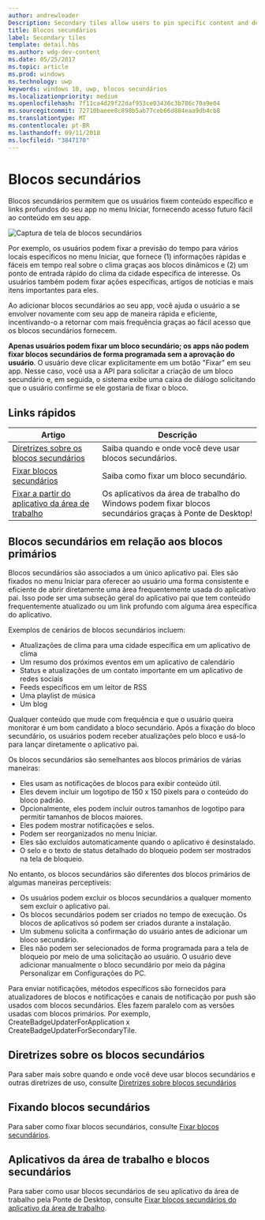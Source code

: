 ```yaml
---
author: andrewleader
Description: Secondary tiles allow users to pin specific content and deep links from your app onto their Start menu, providing easy future access to the content within your app.
title: Blocos secundários
label: Secondary tiles
template: detail.hbs
ms.author: wdg-dev-content
ms.date: 05/25/2017
ms.topic: article
ms.prod: windows
ms.technology: uwp
keywords: windows 10, uwp, blocos secundários
ms.localizationpriority: medium
ms.openlocfilehash: 7f11ca4d29f22daf953ce03436c3b786c70a9e04
ms.sourcegitcommit: 72710baeee8c898b5ab77ceb66d884eaa9db4cb8
ms.translationtype: MT
ms.contentlocale: pt-BR
ms.lasthandoff: 09/11/2018
ms.locfileid: "3847170"
---
```

# <a name="secondary-tiles"></a>Blocos secundários


Blocos secundários permitem que os usuários fixem conteúdo específico e links profundos do seu app no menu Iniciar, fornecendo acesso futuro fácil ao conteúdo em seu app.

![Captura de tela de blocos secundários](images/secondarytiles.png)

Por exemplo, os usuários podem fixar a previsão do tempo para vários locais específicos no menu Iniciar, que fornece (1) informações rápidas e fáceis em tempo real sobre o clima graças aos blocos dinâmicos e (2) um ponto de entrada rápido do clima da cidade específica de interesse. Os usuários também podem fixar ações específicas, artigos de notícias e mais itens importantes para eles.

Ao adicionar blocos secundários ao seu app, você ajuda o usuário a se envolver novamente com seu app de maneira rápida e eficiente, incentivando-o a retornar com mais frequência graças ao fácil acesso que os blocos secundários fornecem.

**Apenas usuários podem fixar um bloco secundário; os apps não podem fixar blocos secundários de forma programada sem a aprovação do usuário**. O usuário deve clicar explicitamente em um botão "Fixar" em seu app. Nesse caso, você usa a API para solicitar a criação de um bloco secundário e, em seguida, o sistema exibe uma caixa de diálogo solicitando que o usuário confirme se ele gostaria de fixar o bloco.

## <a name="quick-links"></a>Links rápidos

| Artigo | Descrição |
| --- | --- |
| [Diretrizes sobre os blocos secundários](secondary-tiles-guidance.md) | Saiba quando e onde você deve usar blocos secundários. |
| [Fixar blocos secundários](secondary-tiles-pinning.md) | Saiba como fixar um bloco secundário. |
| [Fixar a partir do aplicativo da área de trabalho](secondary-tiles-desktop-pinning.md) | Os aplicativos da área de trabalho do Windows podem fixar blocos secundários graças à Ponte de Desktop! |


## <a name="secondary-tiles-in-relation-to-primary-tiles"></a>Blocos secundários em relação aos blocos primários

Blocos secundários são associados a um único aplicativo pai. Eles são fixados no menu Iniciar para oferecer ao usuário uma forma consistente e eficiente de abrir diretamente uma área frequentemente usada do aplicativo pai. Isso pode ser uma subseção geral do aplicativo pai que tem conteúdo frequentemente atualizado ou um link profundo com alguma área específica do aplicativo.

Exemplos de cenários de blocos secundários incluem:

* Atualizações de clima para uma cidade específica em um aplicativo de clima
* Um resumo dos próximos eventos em um aplicativo de calendário
* Status e atualizações de um contato importante em um aplicativo de redes sociais
* Feeds específicos em um leitor de RSS
* Uma playlist de música
* Um blog

Qualquer conteúdo que mude com frequência e que o usuário queira monitorar é um bom candidato a bloco secundário. Após a fixação do bloco secundário, os usuários podem receber atualizações pelo bloco e usá-lo para lançar diretamente o aplicativo pai.

Os blocos secundários são semelhantes aos blocos primários de várias maneiras:

* Eles usam as notificações de blocos para exibir conteúdo útil.
* Eles devem incluir um logotipo de 150 x 150 pixels para o conteúdo do bloco padrão.
* Opcionalmente, eles podem incluir outros tamanhos de logotipo para permitir tamanhos de blocos maiores.
* Eles podem mostrar notificações e selos.
* Podem ser reorganizados no menu Iniciar.
* Eles são excluídos automaticamente quando o aplicativo é desinstalado.
* O selo e o texto de status detalhado do bloqueio podem ser mostrados na tela de bloqueio.

No entanto, os blocos secundários são diferentes dos blocos primários de algumas maneiras perceptíveis:

* Os usuários podem excluir os blocos secundários a qualquer momento sem excluir o aplicativo pai.
* Os blocos secundários podem ser criados no tempo de execução. Os blocos de aplicativos só podem ser criados durante a instalação.
* Um submenu solicita a confirmação do usuário antes de adicionar um bloco secundário.
* Eles não podem ser selecionados de forma programada para a tela de bloqueio por meio de uma solicitação ao usuário. O usuário deve adicionar manualmente o bloco secundário por meio da página Personalizar em Configurações do PC.

Para enviar notificações, métodos específicos são fornecidos para atualizadores de blocos e notificações e canais de notificação por push são usados com blocos secundários. Eles fazem paralelo com as versões usadas com blocos primários. Por exemplo, CreateBadgeUpdaterForApplication x CreateBadgeUpdaterForSecondaryTile.


## <a name="guidance-on-secondary-tiles"></a>Diretrizes sobre os blocos secundários
Para saber mais sobre quando e onde você deve usar blocos secundários e outras diretrizes de uso, consulte [Diretrizes sobre blocos secundários](secondary-tiles-guidance.md)


## <a name="pinning-secondary-tiles"></a>Fixando blocos secundários
Para saber como fixar blocos secundários, consulte [Fixar blocos secundários](secondary-tiles-pinning.md).


## <a name="desktop-applications-and-secondary-tiles"></a>Aplicativos da área de trabalho e blocos secundários
Para saber como usar blocos secundários de seu aplicativo da área de trabalho pela Ponte de Desktop, consulte [Fixar blocos secundários do aplicativo da área de trabalho](secondary-tiles-desktop-pinning.md).
